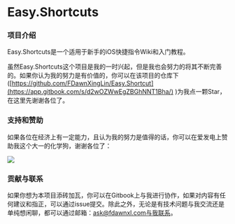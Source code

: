 # Easy.Shortcuts

### 项目介绍 &#x20;

Easy.Shortcuts是一个适用于新手的iOS快捷指令Wiki和入门教程。 &#x20;

虽然Easy.Shortcuts这个项目是我的一时兴起，但是我也会努力的将其不断完善的。如果你认为我的努力是有价值的，你可以在该项目的仓库下([https://github.com/FDawnXingLin/Easy.Shortcut](https://app.gitbook.com/s/d2wOZWwEgZBGhNNT1Bha/) )为我点一颗Star，在这里先谢谢各位了。 &#x20;

### 支持和赞助 &#x20;

如果各位在经济上有一定能力，且认为我的努力是值得的话，你可以在爱发电上赞助我这个大一的化学狗，谢谢各位了： &#x20;

![](.gitbook/assets/donate\_aifadian.jpg)

### 贡献与联系 &#x20;

如果你想为本项目添砖加瓦，你可以在Gitbook上与我进行协作，如果对内容有任何建议和指正，可以通过issue提交。除此之外，无论是有技术问题与我交流还是单纯想闲聊，都可以通过邮箱：ask@fdawnxl.com与我联系。

